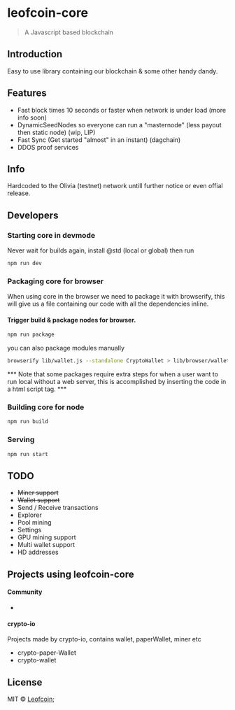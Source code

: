 # leofcoin-core
> A Javascript based blockchain

## Introduction
Easy to use library containing our blockchain & some other handy dandy.

## Features 
- Fast block times 10 seconds or faster when network is under load (more info soon)
- DynamicSeedNodes so everyone can run a "masternode" (less payout then static node) (wip, LIP)
- Fast Sync (Get started "almost" in an instant) (dagchain)
- DDOS proof services

## Info
Hardcoded to the Olivia (testnet) network untill further notice or even offial release.

## Developers
### Starting core in devmode
Never wait for builds again,
install @std (local or global)
then run 
```sh
npm run dev
```
### Packaging core for browser
When using core in the browser we need to package it with browserify, 
this will give us a file containing our code with all the dependencies inline.

#### Trigger build & package nodes for browser.
```sh
npm run package
```
you can also package modules manually
```sh
browserify lib/wallet.js --standalone CryptoWallet > lib/browser/wallet.js
```

*** Note that some packages require extra steps for when a user want to run local without a web server, this is accomplished by inserting the code in a html script tag. ***

### Building core for node
```sh
npm run build
```

### Serving
```sh
npm run start
```

## TODO
- ~~Miner support~~
- ~~Wallet support~~
- Send / Receive transactions
- Explorer
- Pool mining
- Settings
- GPU mining support
- Multi wallet support
- HD addresses


## Projects using leofcoin-core
#### Community
-

#### crypto-io
Projects made by crypto-io, contains wallet, paperWallet, miner etc

- crypto-paper-Wallet
- crypto-wallet

## License

MIT © [Leofcoin](https://github.com/leofcoin);
